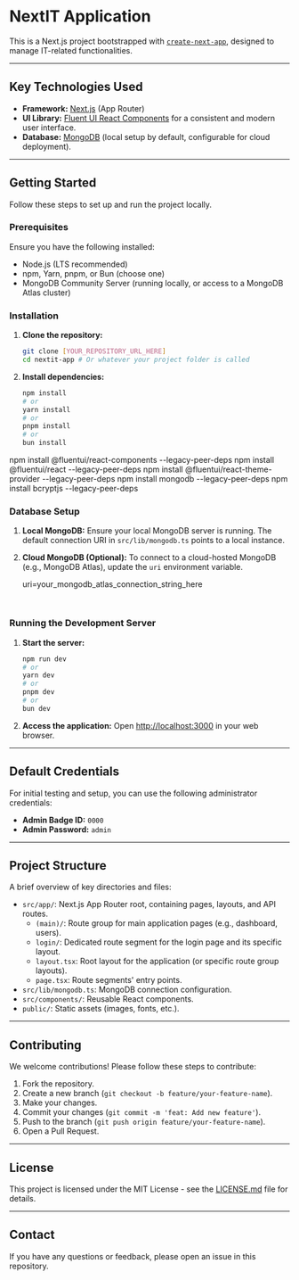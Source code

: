 # NextIT Application

This is a Next.js project bootstrapped with [`create-next-app`](https://nextjs.org/docs/app/api-reference/cli/create-next-app), designed to manage IT-related functionalities.

---

## Key Technologies Used

* **Framework:** [Next.js](https://nextjs.org) (App Router)
* **UI Library:** [Fluent UI React Components](https://react.fluentui.dev/) for a consistent and modern user interface.
* **Database:** [MongoDB](https://www.mongodb.com/) (local setup by default, configurable for cloud deployment).

---

## Getting Started

Follow these steps to set up and run the project locally.

### Prerequisites

Ensure you have the following installed:

* Node.js (LTS recommended)
* npm, Yarn, pnpm, or Bun (choose one)
* MongoDB Community Server (running locally, or access to a MongoDB Atlas cluster)

### Installation

1.  **Clone the repository:**
    ```bash
    git clone [YOUR_REPOSITORY_URL_HERE]
    cd nextit-app # Or whatever your project folder is called
    ```
2.  **Install dependencies:**
    ```bash
    npm install
    # or
    yarn install
    # or
    pnpm install
    # or
    bun install
    ```

npm install @fluentui/react-components --legacy-peer-deps
npm install @fluentui/react --legacy-peer-deps
npm install @fluentui/react-theme-provider --legacy-peer-deps
npm install mongodb --legacy-peer-deps
npm install bcryptjs --legacy-peer-deps

### Database Setup

1.  **Local MongoDB:**
    Ensure your local MongoDB server is running. The default connection URI in `src/lib/mongodb.ts` points to a local instance.

2.  **Cloud MongoDB (Optional):**
    To connect to a cloud-hosted MongoDB (e.g., MongoDB Atlas), update the `uri` environment variable.

   
    uri=your_mongodb_atlas_connection_string_here
    ```
    

### Running the Development Server

1.  **Start the server:**
    ```bash
    npm run dev
    # or
    yarn dev
    # or
    pnpm dev
    # or
    bun dev
    ```

2.  **Access the application:**
    Open [http://localhost:3000](http://localhost:3000) in your web browser.

---

## Default Credentials

For initial testing and setup, you can use the following administrator credentials:

* **Admin Badge ID:** `0000`
* **Admin Password:** `admin`

---

## Project Structure

A brief overview of key directories and files:

* `src/app/`: Next.js App Router root, containing pages, layouts, and API routes.
    * `(main)/`: Route group for main application pages (e.g., dashboard, users).
    * `login/`: Dedicated route segment for the login page and its specific layout.
    * `layout.tsx`: Root layout for the application (or specific route group layouts).
    * `page.tsx`: Route segments' entry points.
* `src/lib/mongodb.ts`: MongoDB connection configuration.
* `src/components/`: Reusable React components.
* `public/`: Static assets (images, fonts, etc.).

---

## Contributing



We welcome contributions! Please follow these steps to contribute:

1.  Fork the repository.
2.  Create a new branch (`git checkout -b feature/your-feature-name`).
3.  Make your changes.
4.  Commit your changes (`git commit -m 'feat: Add new feature'`).
5.  Push to the branch (`git push origin feature/your-feature-name`).
6.  Open a Pull Request.

---

## License



This project is licensed under the MIT License - see the [LICENSE.md](LICENSE.md) file for details.

---

## Contact

If you have any questions or feedback, please open an issue in this repository.